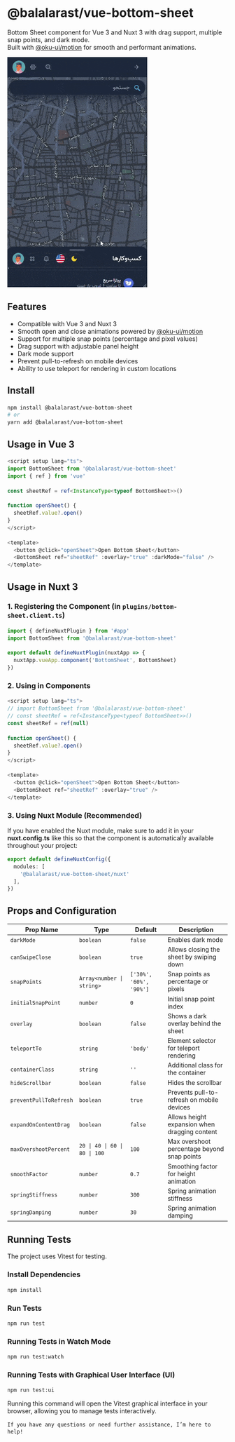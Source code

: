 # @balalarast/vue-bottom-sheet

Bottom Sheet component for Vue 3 and Nuxt 3 with drag support, multiple snap points, and dark mode.  
Built with [@oku-ui/motion](https://motion.oku-ui.com) for smooth and performant animations.

![Demo Screen](demo-screen.gif)

## Features

- Compatible with Vue 3 and Nuxt 3
- Smooth open and close animations powered by [@oku-ui/motion](https://motion.oku-ui.com)
- Support for multiple snap points (percentage and pixel values)
- Drag support with adjustable panel height
- Dark mode support
- Prevent pull-to-refresh on mobile devices
- Ability to use teleport for rendering in custom locations

## Install

```bash
npm install @balalarast/vue-bottom-sheet
# or
yarn add @balalarast/vue-bottom-sheet
```

## Usage in Vue 3

```ts
<script setup lang="ts">
import BottomSheet from '@balalarast/vue-bottom-sheet'
import { ref } from 'vue'

const sheetRef = ref<InstanceType<typeof BottomSheet>>()

function openSheet() {
  sheetRef.value?.open()
}
</script>

<template>
  <button @click="openSheet">Open Bottom Sheet</button>
  <BottomSheet ref="sheetRef" :overlay="true" :darkMode="false" />
</template>
```

## Usage in Nuxt 3

### 1. Registering the Component (in `plugins/bottom-sheet.client.ts`)

```ts
import { defineNuxtPlugin } from '#app'
import BottomSheet from '@balalarast/vue-bottom-sheet'

export default defineNuxtPlugin(nuxtApp => {
  nuxtApp.vueApp.component('BottomSheet', BottomSheet)
})
```

### 2. Using in Components

```ts
<script setup lang="ts">
// import BottomSheet from '@balalarast/vue-bottom-sheet'
// const sheetRef = ref<InstanceType<typeof BottomSheet>>()
const sheetRef = ref(null)

function openSheet() {
  sheetRef.value?.open()
}
</script>

<template>
  <button @click="openSheet">Open Bottom Sheet</button>
  <BottomSheet ref="sheetRef" :overlay="true" />
</template>
```

### 3. Using Nuxt Module (Recommended)

If you have enabled the Nuxt module, make sure to add it in your __nuxt.config.ts__ like this so that the component is automatically available throughout your project:

```ts
export default defineNuxtConfig({
  modules: [
    '@balalarast/vue-bottom-sheet/nuxt'
  ],
})
```

## Props and Configuration
| Prop Name           | Type                         | Default                | Description                                  |
|---------------------|------------------------------|------------------------|----------------------------------------------|
| `darkMode`          | `boolean`                    | `false`                | Enables dark mode                            |
| `canSwipeClose`     | `boolean`                    | `true`                 | Allows closing the sheet by swiping down    |
| `snapPoints`        | `Array<number \| string>`    | `['30%', '60%', '90%']`| Snap points as percentage or pixels         |
| `initialSnapPoint`  | `number`                     | `0`                    | Initial snap point index                     |
| `overlay`           | `boolean`                    | `false`                | Shows a dark overlay behind the sheet       |
| `teleportTo`        | `string`                     | `'body'`               | Element selector for teleport rendering     |
| `containerClass`    | `string`                     | `''`                   | Additional class for the container           |
| `hideScrollbar`     | `boolean`                    | `false`                | Hides the scrollbar                          |
| `preventPullToRefresh`| `boolean`                  | `true`                 | Prevents pull-to-refresh on mobile devices  |
| `expandOnContentDrag`| `boolean`                   | `false`                | Allows height expansion when dragging content|
| `maxOvershootPercent`| `20 \| 40 \| 60 \| 80 \| 100`| `100`                 | Max overshoot percentage beyond snap points |
| `smoothFactor`      | `number`                     | `0.7`                  | Smoothing factor for height animation       |
| `springStiffness`   | `number`                     | `300`                  | Spring animation stiffness                   |
| `springDamping`     | `number`                     | `30`                   | Spring animation damping                      |

## Running Tests
The project uses Vitest for testing.

### Install Dependencies
```bash
npm install
```

### Run Tests
```bash
npm run test
```


### Running Tests in Watch Mode
```bash
npm run test:watch
```

### Running Tests with Graphical User Interface (UI)
```bash
npm run test:ui
```
Running this command will open the Vitest graphical interface in your browser, allowing you to manage tests interactively.
```
If you have any questions or need further assistance, I’m here to help!
```